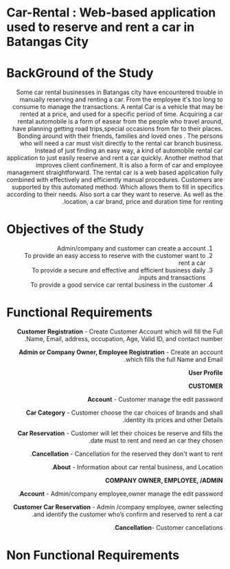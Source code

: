 #  Car-Rental : Web-based application used to reserve and rent a car in Batangas City


# BackGround of the Study

<div dir="rtl">
  

  
<space>Some car rental  businesses in Batangas city have encountered trouble in  manually  reserving and renting a car. From the employee it's too long to consume to manage the transactions. 
A  rental Car is  a vehicle that may be rented at a price, and used for a specific period of time.
Acquiring a car rental automobile is a  form of easear from the people who travel around, have planning getting road trips,special occasions from far to their places. Bonding around with their friends, families and loved  ones . The persons who will need a car must visit directly to the rental car branch business. Instead of just finding an easy way, a kind of automobile rental car application to just easily reserve and rent a car quickly. Another method that  improves client confinement. It is also a form of car and  employee management straightforward. 
<space>The rental car is a web based application fully combined with effectively and efficiently manual procedures. Customers are supported by this automated method. Which allows them to fill in specifics according to their needs. Also sort a car they want to reserve. As well as the location, a car brand, price and duration time for renting.


</div>




# Objectives of the Study

<div dir="rtl">
  
1. Admin/company and customer can create a account
2. To provide an easy access to reserve with the customer want to rent a car
3. To provide a secure and effective and efficient business daily inputs and transactions.
4. To provide a good service car rental business in the customer

  </div>








# Functional Requirements

 <div dir="rtl">
 
**Customer Registration**  - Create Customer Account which will fill the Full Name, Email, address, occupation, Age, Valid ID, and contact number.
   
**Admin or Company Owner, Employee Registration** -  Create an account which fills the full Name and Email.
   
**User Profile**

**CUSTOMER**

**Account** - Customer manage the edit password

**Car Category** - Customer choose the car choices of brands and shall identity its prices and other Details. 
   
**Car Reservation** - Customer will let their choices be reserve and fills the date must to rent and need an car they chosen. 
   
**Cancellation** - Cancellation for the reserved they don't want to rent. 
   
**About** - Information about car rental business, and Location.
   

   
   
   
   
**COMPANY OWNER, EMPLOYEE, /ADMIN**

**Account** - Admin/company employee,owner manage the edit password.
   
**Customer Car Reservation**  - Admin /company employee, owner selecting and identify the customer who’s confirm and reserved to rent a car.
   
**Cancellation**- Customer cancellations.


   </DIV>
  
# Non Functional Requirements
















